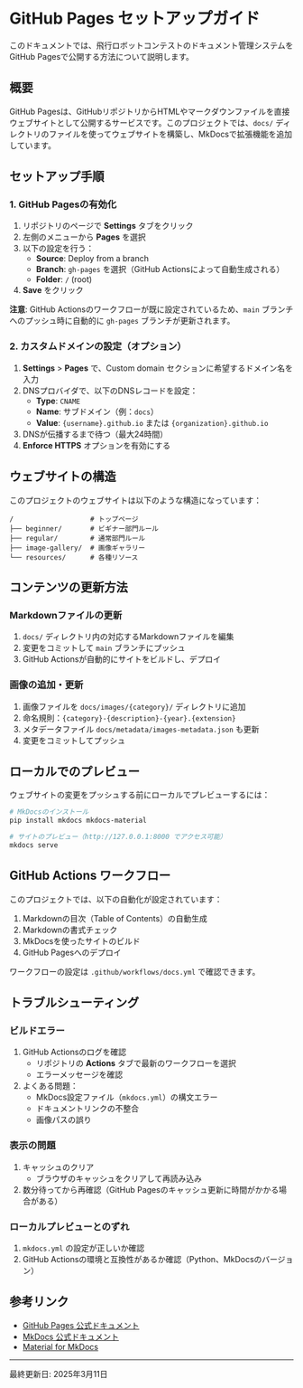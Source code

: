 # GitHub Pages セットアップガイド

このドキュメントでは、飛行ロボットコンテストのドキュメント管理システムをGitHub Pagesで公開する方法について説明します。

## 概要

GitHub Pagesは、GitHubリポジトリからHTMLやマークダウンファイルを直接ウェブサイトとして公開するサービスです。このプロジェクトでは、`docs/` ディレクトリのファイルを使ってウェブサイトを構築し、MkDocsで拡張機能を追加しています。

## セットアップ手順

### 1. GitHub Pagesの有効化

1. リポジトリのページで **Settings** タブをクリック
2. 左側のメニューから **Pages** を選択
3. 以下の設定を行う：
   - **Source**: Deploy from a branch
   - **Branch**: `gh-pages` を選択（GitHub Actionsによって自動生成される）
   - **Folder**: `/` (root)
4. **Save** をクリック

**注意**: GitHub Actionsのワークフローが既に設定されているため、`main` ブランチへのプッシュ時に自動的に `gh-pages` ブランチが更新されます。

### 2. カスタムドメインの設定（オプション）

1. **Settings** > **Pages** で、Custom domain セクションに希望するドメイン名を入力
2. DNSプロバイダで、以下のDNSレコードを設定：
   - **Type**: `CNAME`
   - **Name**: サブドメイン（例：`docs`）
   - **Value**: `{username}.github.io` または `{organization}.github.io`
3. DNSが伝播するまで待つ（最大24時間）
4. **Enforce HTTPS** オプションを有効にする

## ウェブサイトの構造

このプロジェクトのウェブサイトは以下のような構造になっています：

```
/                   # トップページ
├── beginner/       # ビギナー部門ルール
├── regular/        # 通常部門ルール
├── image-gallery/  # 画像ギャラリー
└── resources/      # 各種リソース
```

## コンテンツの更新方法

### Markdownファイルの更新

1. `docs/` ディレクトリ内の対応するMarkdownファイルを編集
2. 変更をコミットして `main` ブランチにプッシュ
3. GitHub Actionsが自動的にサイトをビルドし、デプロイ

### 画像の追加・更新

1. 画像ファイルを `docs/images/{category}/` ディレクトリに追加
2. 命名規則：`{category}-{description}-{year}.{extension}`
3. メタデータファイル `docs/metadata/images-metadata.json` も更新
4. 変更をコミットしてプッシュ

## ローカルでのプレビュー

ウェブサイトの変更をプッシュする前にローカルでプレビューするには：

```bash
# MkDocsのインストール
pip install mkdocs mkdocs-material

# サイトのプレビュー（http://127.0.0.1:8000 でアクセス可能）
mkdocs serve
```

## GitHub Actions ワークフロー

このプロジェクトでは、以下の自動化が設定されています：

1. Markdownの目次（Table of Contents）の自動生成
2. Markdownの書式チェック
3. MkDocsを使ったサイトのビルド
4. GitHub Pagesへのデプロイ

ワークフローの設定は `.github/workflows/docs.yml` で確認できます。

## トラブルシューティング

### ビルドエラー

1. GitHub Actionsのログを確認
   - リポジトリの **Actions** タブで最新のワークフローを選択
   - エラーメッセージを確認
2. よくある問題：
   - MkDocs設定ファイル（`mkdocs.yml`）の構文エラー
   - ドキュメントリンクの不整合
   - 画像パスの誤り

### 表示の問題

1. キャッシュのクリア
   - ブラウザのキャッシュをクリアして再読み込み
2. 数分待ってから再確認（GitHub Pagesのキャッシュ更新に時間がかかる場合がある）

### ローカルプレビューとのずれ

1. `mkdocs.yml` の設定が正しいか確認
2. GitHub Actionsの環境と互換性があるか確認（Python、MkDocsのバージョン）

## 参考リンク

- [GitHub Pages 公式ドキュメント](https://docs.github.com/ja/pages)
- [MkDocs 公式ドキュメント](https://www.mkdocs.org/)
- [Material for MkDocs](https://squidfunk.github.io/mkdocs-material/)

---

最終更新日: 2025年3月11日
